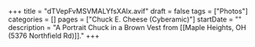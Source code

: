 +++
title = "dTVepFvMSVMALYfsXAlx.avif"
draft = false
tags = ["Photos"]
categories = []
pages = ["Chuck E. Cheese (Cyberamic)"]
startDate = ""
description = "A Portrait Chuck in a Brown Vest from [[Maple Heights, OH (5376 Northfield Rd)]]."
+++
